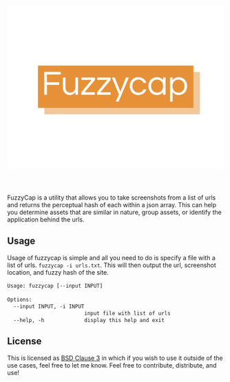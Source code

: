 <h1 align="center">
  <br>
    <img src="assets/fuzzycap.png">
  <br>
  <br>
</h1>

FuzzyCap is a utility that allows you to take screenshots from a list of urls and returns the perceptual hash of each within a json array. This can help you determine assets that are similar in nature, group assets, or identify the application behind the urls. 

## Usage

Usage of fuzzycap is simple and all you need to do is specify a file with a list of urls. `fuzzycap -i urls.txt`. This will then output the url, screenshot location, and fuzzy hash of the site. 

```
Usage: fuzzycap [--input INPUT]

Options:
  --input INPUT, -i INPUT
                         input file with list of urls
  --help, -h             display this help and exit
```

## License

This is licensed as [BSD Clause 3](https://tldrlegal.com/license/bsd-3-clause-license-(revised)) in which if you wish to use it outside of the use cases, feel free to let me know. Feel free to contribute, distribute, and use!